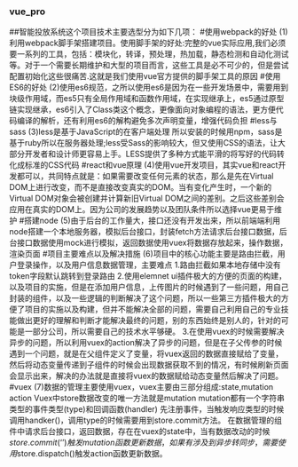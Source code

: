 ### vue_pro
##智能投放系统这个项目技术主要选型分为如下几项：
#使用webpack的好处
(1)利用webpack脚手架搭建项目。使用脚手架的好处:完整的vue实际应用,我们必须要一系列的工具，包括：模块化，转译，预处理，热加载，静态检测和自动化测试等。对于一个需要长期维护和大型的项目而言，这些工具是必不可少的，但是尝试配置初始化这些很痛苦.这就是我们使用vue官方提供的脚手架工具的原因
#使用ES6的好处
(2)使用es6规范，之所以使用es6是因为在一些开发场景中，需要用到块级作用域，而es5只有全局作用域和函数作用域，在实现继承上，es5通过原型链实现继承，es6引入了Class类这个概念，更像面向对象编程的语法，更方便代码编译的解析，还有利用es6的解构避免多次声明变量，增强代码负担
#less与sass
(3)less是基于JavaScript的在客户端处理 所以安装的时候用npm，sass是基于ruby所以在服务器处理;less受Sass的影响较大，但又使用CSS的语法，让大部分开发者和设计师更容易上手。LESS提供了多种方式能平滑的将写好的代码转化成标准的CSS代码
#react和vue原理
(4)使用vue开发项目，其实vue和react开发都可以，共同特点就是：如果需要改变任何元素的状态，那么是先在Virtual DOM上进行改变，而不是直接改变真实的DOM。当有变化产生时，一个新的Virtual DOM对象会被创建并计算新旧Virtual DOM之间的差别。之后这些差别会应用在真实的DOM上。因为公司的发展趋势以及团队条件所以选择vue更易于维护
#搭建node
(5)由于后台的工作量大，接口还没有开发出来，所以前端端利用node搭建一个本地服务器，模拟后台接口，封装fetch方法请求后台接口数据，后台接口数据使用mock进行模拟，返回数据使用vuex将数据存放起来，操作数据，渲染页面
#项目主要难点以及解决措施
(6)项目中的核心功能主要是路由拦截，用户登录操作，以及用户信息数据管理，主要难点
1.路由拦截如果本地存储中没有token字段默认跳转到登录路由
2.使用elemnet ui插件极大的方便的页面的构建，以及项目的实施，但是在添加用户信息，上传图片的时候遇到了一些问题，用自己封装的组件，以及一些逻辑的判断解决了这个问题，所以一些第三方插件极大的方便了项目的实施以及构建，但并不能解决全部的问题，需要自己利用自己的专业技能做出更好的理解和判断才能解决最终的问题，别的东西始终是别人的，针对的可能是一部分公司，所以需要自己的技术水平够硬。
3.在使用vuex的时候需要解决异步的问题，所以利用vuex的action解决了异步的问题，但是在子父传参的时候遇到一个问题，就是在父组件定义了变量，将vuex返回的数据直接赋给了变量，然后将动态变量传递到子组件的时候会出现数据获取不到的情况，有时候刷新页面会显示出来，解决的办法就是直接将vuex的数据赋给动态变量然后解决了问题。
#vuex
(7)数据的管理主要使用vuex，vuex主要由三部分组成:state,mutation action
Vuex中store数据改变的唯一方法就是mutation
mutation都有一个字符串类型的事件类型(type)和回调函数(handler)
先注册事件，当触发响应类型的时候调用handker()，调用type的时候需要用到store.commit方法。
在数据管理的组件中请求后台接口，返回数据，存在在vuex的state中，当有数据改动的时候$store.commit(‘’)触发mutation函数更新数据，如果有涉及到异步转同步，需要使用$store.dispatch()触发action函数更新数据。